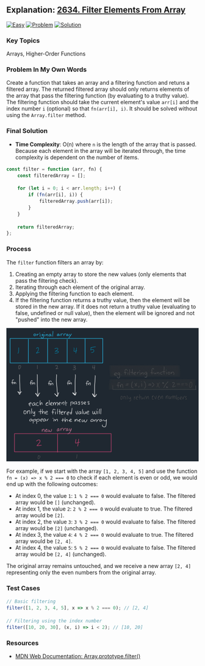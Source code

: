 ## Explanation: [2634. Filter Elements From Array](https://leetcode.com/problems/filter-elements-from-array/description/)

[![Easy](https://img.shields.io/badge/Difficulty:%20Easy-4eb247)](https://leetcode.com/problemset/?difficulty=EASY)
[![Problem](https://img.shields.io/badge/Problem%20Details-grey)](./README.md)
[![Solution](https://img.shields.io/badge/Solution:%20JavaScript-F7DF1E)](./solution.js)

### Key Topics

Arrays, Higher-Order Functions

### Problem In My Own Words

Create a function that takes an array and a filtering function and retuns a filtered array. The returned filtered array should only returns elements of the array that pass the filtering function (by evaluating to a truthy value). The filtering function should take the current element's value `arr[i]` and the index number `i` (optional) so that `fn(arr[i], i)`. It should be solved without using the `Array.filter` method.

### Final Solution

- **Time Complexity**: O(n) where `n` is the length of the array that is passed. Because each element in the array will be iterated through, the time complexity is dependent on the number of items.

```js
const filter = function (arr, fn) {
	const filteredArray = [];

	for (let i = 0; i < arr.length; i++) {
		if (fn(arr[i], i)) {
			filteredArray.push(arr[i]);
		}
	}

	return filteredArray;
};
```

### Process

The `filter` function filters an array by:

1. Creating an empty array to store the new values (only elements that pass the filtering check).
2. Iterating through each element of the original array.
3. Applying the filtering function to each element.
4. If the filtering function returns a truthy value, then the element will be stored in the new array. If it does not return a truthy value (evaluating to false, undefined or null value), then the element will be ignored and not "pushed" into the new array.

![](./images/array-filtering.jpg)

For example, if we start with the array `[1, 2, 3, 4, 5]` and use the function `fn = (x) => x % 2 === 0` to check if each element is even or odd, we would end up with the following outcomes:

- At index 0, the value `1`: `1 % 2 === 0` would evaluate to false. The filtered array would be `[]` (unchanged).
- At index 1, the value `2`: `2 % 2 === 0` would evaluate to true. The filtered array would be `[2]`.
- At index 2, the value `3`: `3 % 2 === 0` would evaluate to false. The filtered array would be `[2]` (unchanged).
- At index 3, the value `4`: `4 % 2 === 0` would evaluate to true. The filtered array would be `[2, 4]`.
- At index 4, the value `5`: `5 % 2 === 0` would evaluate to false. The filtered array would be `[2, 4]` (unchanged).

The original array remains untouched, and we receive a new array `[2, 4]` representing only the even numbers from the original array.

### Test Cases

```js
// Basic filtering
filter([1, 2, 3, 4, 5], x => x % 2 === 0); // [2, 4]

// Filtering using the index number
filter([10, 20, 30], (x, i) => i < 2); // [10, 20]
```

### Resources

- [MDN Web Documentation: Array.prototype.filter()](https://developer.mozilla.org/en-US/docs/Web/JavaScript/Reference/Global_Objects/Array/filter)

